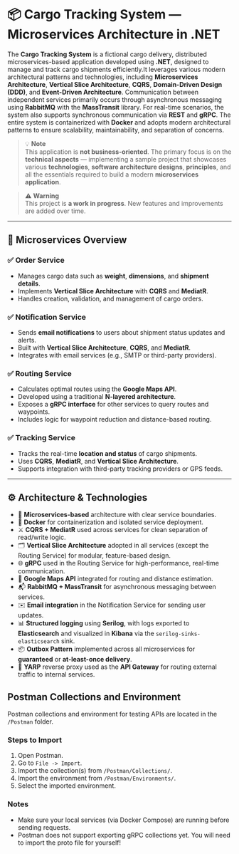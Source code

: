 # 📦 Cargo Tracking System — Microservices Architecture in .NET

The **Cargo Tracking System** is a fictional cargo  delivery, distributed microservices-based application developed using **.NET**, designed to manage and track cargo shipments efficiently.It leverages various modern architectural patterns and technologies, including **Microservices Architecture**, **Vertical Slice Architecture**, **CQRS**, **Domain-Driven Design (DDD)**, and **Event-Driven Architecture**. Communication between independent services primarily occurs through asynchronous messaging using **RabbitMQ** with the **MassTransit** library. For real-time scenarios, the system also supports synchronous communication via **REST** and **gRPC**.
The entire system is containerized with **Docker** and adopts modern architectural patterns to ensure scalability, maintainability, and separation of concerns.


> 💡 **Note**  
> This application is **not business-oriented**. The primary focus is on the **technical aspects** — implementing a sample project that showcases various **technologies**, **software architecture designs**, **principles**, and all the essentials required to build a modern **microservices application**.

> ⚠️ **Warning**  
> This project is **a work in progress**. New features and improvements are added over time.

---

## 🧩 Microservices Overview

### ✅ Order Service
- Manages cargo data such as **weight**, **dimensions**, and **shipment details**.
- Implements **Vertical Slice Architecture** with **CQRS** and **MediatR**.
- Handles creation, validation, and management of cargo orders.

### ✅ Notification Service
- Sends **email notifications** to users about shipment status updates and alerts.
- Built with **Vertical Slice Architecture**, **CQRS**, and **MediatR**.
- Integrates with email services (e.g., SMTP or third-party providers).

### ✅ Routing Service
- Calculates optimal routes using the **Google Maps API**.
- Developed using a traditional **N-layered architecture**.
- Exposes a **gRPC interface** for other services to query routes and waypoints.
- Includes logic for waypoint reduction and distance-based routing.

### ✅ Tracking Service
- Tracks the real-time **location and status** of cargo shipments.
- Uses **CQRS**, **MediatR**, and **Vertical Slice Architecture**.
- Supports integration with third-party tracking providers or GPS feeds.

---

## ⚙️ Architecture & Technologies

- 🧱 **Microservices-based** architecture with clear service boundaries.
- 🚢 **Docker** for containerization and isolated service deployment.
- ⚔️ **CQRS + MediatR** used across services for clean separation of read/write logic.
- 🗂️ **Vertical Slice Architecture** adopted in all services (except the Routing Service) for modular, feature-based design.
- 🌐 **gRPC** used in the Routing Service for high-performance, real-time communication.
- 📍 **Google Maps API** integrated for routing and distance estimation.
- 📬 **RabbitMQ + MassTransit** for asynchronous messaging between services.
- ✉️ **Email integration** in the Notification Service for sending user updates.
- 📊 **Structured logging** using **Serilog**, with logs exported to **Elasticsearch** and visualized in **Kibana** via the `serilog-sinks-elasticsearch` sink.
- 📦 **Outbox Pattern** implemented across all microservices for **guaranteed** or **at-least-once delivery**.
- 🔀 **YARP** reverse proxy used as the **API Gateway** for routing external traffic to internal services.




## Postman Collections and Environment

Postman collections and environment for testing APIs are located in the `/Postman` folder.

### Steps to Import

1. Open Postman.
2. Go to `File -> Import`.
3. Import the collection(s) from `/Postman/Collections/`.
4. Import the environment from `/Postman/Environments/`.
5. Select the imported environment.

### Notes
- Make sure your local services (via Docker Compose) are running before sending requests.
- Postman does not support exporting gRPC collections yet. You will need to import the proto file for yourself! 